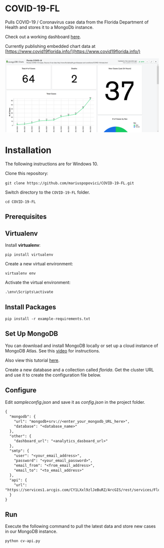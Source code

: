 # COVID-19-FL
Pulls COVID-19 / Coronavirus case data from the Florida Department of Health and stores it to a MongoDb instance.

Check out a working dashboard [here](https://charts.mongodb.com/charts-project-0-gegka/public/dashboards/fbd7f26c-f393-4155-b8f1-6119e72ed843).

Currently publishing embedded chart data at [https://www.covid19florida.info/](https://www.covid19florida.info/)

![Screenshot](images/screenshot.png "Screenshot")

# Installation

The following instructions are for Windows 10. 

Clone this repository:

```git clone https://github.com/mariuspopovici/COVID-19-FL.git```

Switch directory to the ```COVID-19-FL``` folder.

```
cd COVID-19-FL
```

## Prerequisites

## Virtualenv

Install **virtualenv**:
``` 
pip install virtualenv
```

Create a new virtual environment:
```
virtualenv env
```

Activate the virtual environment:
```
.\env\Scripts\activate
```

## Install Packages
```
pip install -r example-requirements.txt
```

## Set Up MongoDB

You can download and install MongoDB locally or set up a cloud instance of MongoDB Atlas. See this [video](https://www.youtube.com/watch?v=_d8CBOtadRA) for instructions.

Also view this tutorial [here](https://youtu.be/VQnmcBnguPY).

Create a new database and a collection called *florida*.
Get the cluster URL and use it to create the configuration file below.

## Configure

Edit *sampleconfig.json* and save it as *config.json* in the project folder.

```
{
  "mongodb": {
    "url": "mongodb+srv://<enter_your_mongodb_URL_here>",
    "database": "<database_name>"
  },
  "other": {
    "dashboard_url": "<analytics_dasboard_url>"
  },
  "smtp": {
    "user": "<your_email_address>",
    "password": "<your_email_password>",
    "email_from": "<from_email_address>",
    "email_to": "<to_email_address>"
  },
  "api": {
    "url": "https://services1.arcgis.com/CY1LXxl9zlJeBuRZ/ArcGIS/rest/services/Florida_COVID19_Case_Line_Data/FeatureServer/0/query"
  }
}
```

## Run

Execute the following command to pull the latest data and store new cases in our MongoDB instance.

```
python cv-api.py
```

